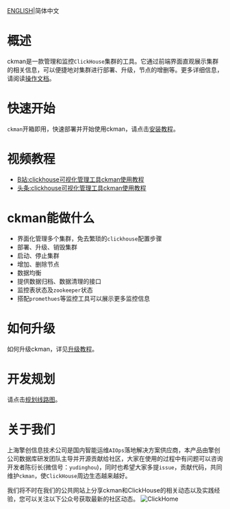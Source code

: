 [ENGLISH](./README.md)|简体中文

# 概述
ckman是一款管理和监控`ClickHouse`集群的工具。它通过前端界面直观展示集群的相关信息，可以便捷地对集群进行部署、升级，节点的增删等。更多详细信息，请阅读[操作文档](./static/docs/ckman.md)。

# 快速开始
`ckman`开箱即用，快速部署并开始使用ckman，请点击[安装教程](./static/docs/deploy.md)。

# 视频教程
- [B站:clickhouse可视化管理工具ckman使用教程](https://www.bilibili.com/video/BV1gR4y1t75Q/)
- [头条:clickhouse可视化管理工具ckman使用教程](https://www.ixigua.com/7034858546692882983)

# ckman能做什么
- 界面化管理多个集群，免去繁琐的`clickhouse`配置步骤
- 部署、升级、销毁集群
- 启动、停止集群
- 增加、删除节点
- 数据均衡
- 提供数据归档、数据清理的接口
- 监控表状态及`zookeeper`状态
- 搭配`promethues`等监控工具可以展示更多监控信息

# 如何升级
如何升级ckman，详见[升级教程](./static/docs/upgrade.md)。

# 开发规划
请点击[规划线路图](https://github.com/housepower/ckman/wiki)。

# 关于我们
上海擎创信息技术公司是国内智能运维`AIOps`落地解决方案供应商，本产品由擎创公司数据库研发团队主导并开源贡献给社区，大家在使用的过程中有问题可以咨询开发者陈衍长(微信号：`yudinghou`)，同时也希望大家多提`issue`，贡献代码，共同维护`ckman`，使`ClickHouse`周边生态越来越好。

我们将不时在我们的公共网站上分享ckman和ClickHouse的相关动态以及实践经验，您可以关注以下公众号获取最新的社区动态。
![ClickHome](static/docs/img/clickhome.jpg)
